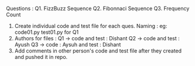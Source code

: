 Questions : 
 Q1. FizzBuzz Sequence
 Q2. Fibonnaci Sequence
 Q3. Frequency Count

1) Create individual code and test file for each ques. Naming : eg: code01.py test01.py for Q1
2) Authors for files :
   Q1 -> code and test : Dishant
   Q2 -> code and test : Ayush
   Q3 -> code : Aysuh and test : Dishant
3) Add comments in other person's code and test file after they created and pushed it in repo. 
